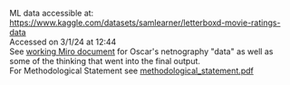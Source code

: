 ML data accessible at: https://www.kaggle.com/datasets/samlearner/letterboxd-movie-ratings-data
<br>Accessed on 3/1/24 at 12:44
<br>See [working Miro document](https://miro.com/app/board/uXjVNCotr_4=/) for Oscar's netnography "data" as well as some of the thinking that went into the final output.
<br>For Methodological Statement see [methodological_statement.pdf](https://alexanstruther.github.io/speculative-methods-and-visual-data/methodological_statement.pdf)
